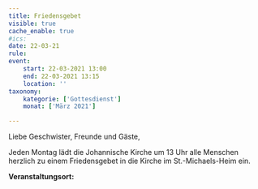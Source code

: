 ```yaml
---
title: Friedensgebet
visible: true
cache_enable: true
#ics: 
date: 22-03-21
rule: 
event:
	start: 22-03-2021 13:00
	end: 22-03-2021 13:15
	location: ''
taxonomy:
	kategorie: ['Gottesdienst']
	monat: ['März 2021']

---
```

Liebe Geschwister, Freunde und Gäste,

Jeden Montag lädt die Johannische Kirche um 13 Uhr alle Menschen herzlich zu einem Friedensgebet in die Kirche im St.-Michaels-Heim ein.



**Veranstaltungsort:** 

